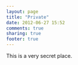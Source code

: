 ```yaml
---
layout: page
title: "Private"
date: 2012-06-27 15:52
comments: true
sharing: true
footer: true
---
```

This is a very secret place.

